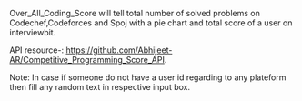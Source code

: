 Over_All_Coding_Score will tell total number of solved problems on Codechef,Codeforces and Spoj with a pie chart and total score of a user on interviewbit.

API resource-: https://github.com/Abhijeet-AR/Competitive_Programming_Score_API.

Note: In case if someone do not have a user id regarding to any plateform then fill any random text in respective input box.
